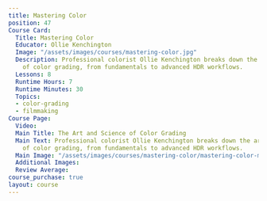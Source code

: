 ```yaml
---
title: Mastering Color
position: 47
Course Card:
  Title: Mastering Color
  Educator: Ollie Kenchington
  Image: "/assets/images/courses/mastering-color.jpg"
  Description: Professional colorist Ollie Kenchington breaks down the art and science
    of color grading, from fundamentals to advanced HDR workflows.
  Lessons: 8
  Runtime Hours: 7
  Runtime Minutes: 30
  Topics:
  - color-grading
  - filmmaking
Course Page:
  Video: 
  Main Title: The Art and Science of Color Grading
  Main Text: Professional colorist Ollie Kenchington breaks down the art and science
    of color grading, from fundamentals to advanced HDR workflows.
  Main Image: "/assets/images/courses/mastering-color/mastering-color-main.jpg"
  Additional Images: 
  Review Average: 
course_purchase: true
layout: course
---
```


